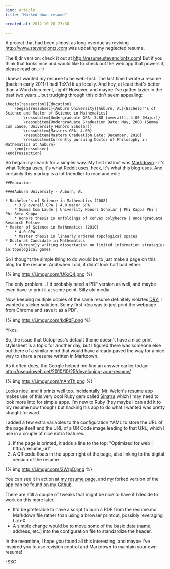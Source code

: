 ```yaml
---
kind: article
title: "Marked-down resume"

created_at: 2012-10-28 23:30

---
```


A project that had been almost as long overdue as reviving <http://www.stevenclontz.com> was updating my neglected resume.

The tl;dr version: check it out at <http://resume.stevenclontz.com>! But if you think that looks nice and would like to check out the web app that powers it, please read on. :-)

<!-- more -->

I knew I wanted my resume to be web-first. The last time I wrote a resume (back in early 2011) I had TeX'd it up locally. And hey, at least that's better than a Word document, right? However, and maybe I've gotten lazier in the past two years... but trudging through this didn't seem appealing:

```
\begin{ressection}{Education}
    \begin{ressubsec}{Auburn University}{Auburn, AL}{Bachelor's of Science and Master of Science in Mathematics}
        \ressubitem{Undergraduate GPA: 3.88 (overall), 4.00 (Major)}
        \ressubitem{Undergraduate Graduation Date: May, 2008 (Summa Cum Laude, University Honors Scholar)}
        \ressubitem{Masters GPA: 4.00}
        \ressubitem{Masters Graduation Date: December, 2010}
        \ressubitem{Currently pursuing Doctor of Philosophy in Mathematics at Auburn}
    \end{ressubsec}
\end{ressection}
```
    
So began my search for a simpler way. My first instinct was [Markdown](http://daringfireball.net/projects/markdown/) - it's what [Teloga](http://www.teloga.com) uses, it's what [Reddit](http://www.reddit.com) uses, heck, it's what this blog uses. And certainly this markup is a lot friendlier to read and edit:

```
##Education

####Auburn University - Auburn, AL

* Bachelor's of Science in Mathematics (2008)
    * 3.9 overall GPA | 4.0 major GPA
    * Summa Cum Laude | University Honors Scholar | Phi Kappa Phi | Phi Beta Kappa 
    * Honors thesis in unfoldings of convex polyhedra | Undergraduate Research Fellow
* Master of Science in Mathematics (2010)
    * 4.0 GPA
    * Master thesis in linearly ordered topological spaces
* Doctoral Candidate in Mathematics
    * Currently writing dissertation on limited information strategies in topological games
```

So I thought the simple thing to do would be to just make a page on this blog for the resume. And when I did, it didn't look half bad either.

{% img http://i.imgur.com/U6xQ4.png %}

The only problem... I'd probably need a PDF version as well, and maybe even have to print it at some point. Silly old media.

Now, keeping multiple copies of the same resume definitely violates [DRY](http://en.wikipedia.org/wiki/Don't_repeat_yourself); I wanted a slicker solution. So my first idea was to just print the webpage from Chrome and save it as a PDF.

{% img http://i.imgur.com/kdRdF.png %}

Yikes.

So, the issue that Octopress's default theme doesn't have a nice print stylesheet is a topic for another day, but I figured there was someone else out there of a similar mind that would have already paved the way for a nice way to share a resume written in Markdown.

As it often does, the Google helped me find an answer earlier today: <http://pseudoweb.net/2010/10/25/developing-your-resume/>

{% img http://i.imgur.com/nAmTh.png %}

Looks nice, and it prints well too. Incidentally, Mr. Welch's resume app makes use of this very cool Ruby gem called [Sinatra](http://www.sinatrarb.com/) which I may need to look more into for simple apps. I'm new to Ruby (hey maybe I can add it to my resume now though) but hacking his app to do what I wanted was pretty straight forward.

I added a few extra variables to the configuration YAML to store the URL of the page itself and the URL of a QR Code image leading to that URL, which I use in a couple of nice extra features:

1. If the page is printed, it adds a line to the top: "Optimized for web | http://resume_url"
2. A QR code floats in the upper right of the page, also linking to the digital version of the resume.

{% img http://i.imgur.com/2WrpD.png %}

You can see it in action at [my resume page](http://resume.stevenclontz.com), and my forked version of the app can be found [on my Github](https://github.com/StevenClontz/Resume).

There are still a couple of tweaks that might be nice to have if I decide to work on this more later.

- It'd be preferable to have a script to burn a PDF from the resume.md Markdown file rather than using a browser printout, possibly leveraging LaTeX.
- A simple change would be to move some of the basic data (name, address, etc.) into the configuration file to standardize the header.

In the meantime, I hope you found all this interesting, and maybe I've inspired you to use revision control and Markdown to maintain your own resume!

-SXC